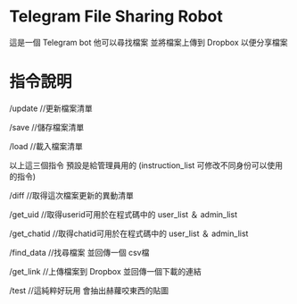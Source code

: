 # Telegram File Sharing Robot
這是一個 Telegram bot 他可以尋找檔案 並將檔案上傳到 Dropbox 以便分享檔案

# 指令說明
/update //更新檔案清單

/save //儲存檔案清單

/load //載入檔案清單

以上這三個指令 預設是給管理員用的  (instruction_list 可修改不同身份可以使用的指令)


/diff //取得這次檔案更新的異動清單

/get_uid //取得userid可用於在程式碼中的 user_list ＆ admin_list

/get_chatid //取得chatid可用於在程式碼中的 user_list ＆ admin_list

/find_data //找尋檔案 並回傳一個 csv檔

/get_link //上傳檔案到 Dropbox 並回傳一個下載的連結

/test //這純粹好玩用 會抽出赫蘿咬東西的貼圖
